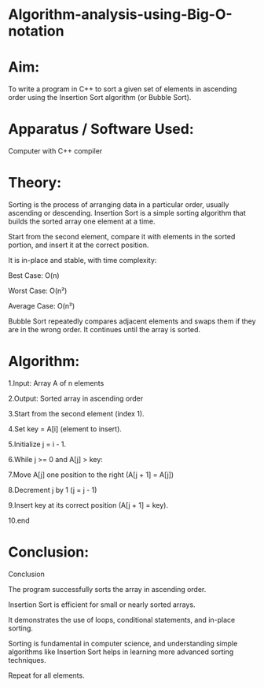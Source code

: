 # Algorithm-analysis-using-Big-O-notation

# Aim:
To write a program in C++ to sort a given set of elements in ascending order using the Insertion Sort algorithm (or Bubble Sort).

# Apparatus / Software Used:

Computer with C++ compiler

# Theory:

Sorting is the process of arranging data in a particular order, usually ascending or descending.
Insertion Sort is a simple sorting algorithm that builds the sorted array one element at a time.

Start from the second element, compare it with elements in the sorted portion, and insert it at the correct position.

It is in-place and stable, with time complexity:

Best Case: O(n)

Worst Case: O(n²)

Average Case: O(n²)

Bubble Sort repeatedly compares adjacent elements and swaps them if they are in the wrong order. It continues until the array is sorted.

# Algorithm:

1.Input: Array A of n elements

2.Output: Sorted array in ascending order

3.Start from the second element (index 1).

4.Set key = A[i] (element to insert).

5.Initialize j = i - 1.

6.While j >= 0 and A[j] > key:

7.Move A[j] one position to the right (A[j + 1] = A[j])

8.Decrement j by 1 (j = j - 1)

9.Insert key at its correct position (A[j + 1] = key).

10.end 

# Conclusion:
Conclusion

The program successfully sorts the array in ascending order.

Insertion Sort is efficient for small or nearly sorted arrays.

It demonstrates the use of loops, conditional statements, and in-place sorting.

Sorting is fundamental in computer science, and understanding simple algorithms like Insertion Sort helps in learning more advanced sorting techniques.

Repeat for all elements.

